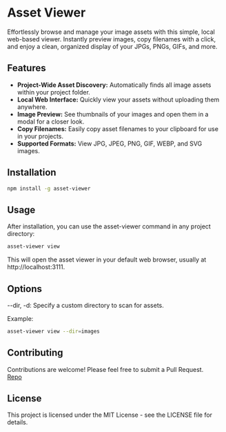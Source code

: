 # Asset Viewer

Effortlessly browse and manage your image assets with this simple, local web-based viewer.  Instantly preview images, copy filenames with a click, and enjoy a clean, organized display of your JPGs, PNGs, GIFs, and more.

## Features

- **Project-Wide Asset Discovery:** Automatically finds all image assets within your project folder.
- **Local Web Interface:** Quickly view your assets without uploading them anywhere.
- **Image Preview:**  See thumbnails of your images and open them in a modal for a closer look.
- **Copy Filenames:** Easily copy asset filenames to your clipboard for use in your projects.
- **Supported Formats:** View JPG, JPEG, PNG, GIF, WEBP, and SVG images.

## Installation

```bash
npm install -g asset-viewer 
```

## Usage
After installation, you can use the asset-viewer command in any project directory:

```bash
asset-viewer view
```
This will open the asset viewer in your default web browser, usually at http://localhost:3111.

## Options

--dir, -d: Specify a custom directory to scan for assets.

Example:
```bash
asset-viewer view --dir=images
```

## Contributing
Contributions are welcome! Please feel free to submit a Pull Request.  
[Repo](https://github.com/DanielShokri/Assets-Viewer)
## License
This project is licensed under the MIT License - see the LICENSE file for details.